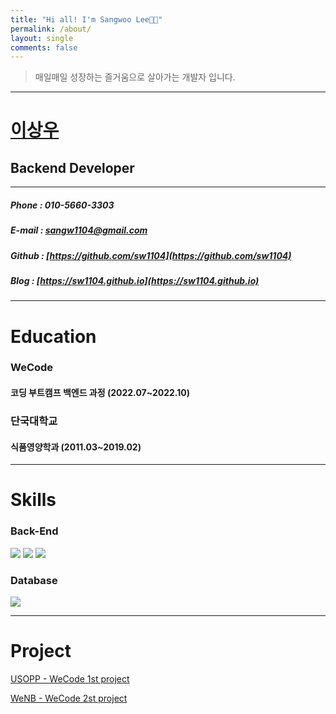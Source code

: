 ```yaml
---
title: "Hi all! I'm Sangwoo Lee👋🏻"
permalink: /about/
layout: single
comments: false
---
```



> 매일매일 성장하는 즐거움으로 살아가는 개발자 입니다.

****
# [이상우](https://sw1104.github.io/why/Why-did-you-decide-to-become-a-developer/)
## Backend Developer
****
##### Phone : 010-5660-3303
##### E-mail : sangw1104@gmail.com
##### Github : [https://github.com/sw1104](https://github.com/sw1104)
##### Blog : [https://sw1104.github.io](https://sw1104.github.io)
****

# Education

### WeCode
#### 코딩 부트캠프 백엔드 과정 (2022.07~2022.10)


### 단국대학교
#### 식품영양학과 (2011.03~2019.02)

****

# Skills
### Back-End
<img src="https://img.shields.io/badge/JavaScript-FFCA28?style=flat-square&logo=javascript&logoColor=white"/>
<img src="https://img.shields.io/badge/Node.js-008000?style=flat-square&logo=Node.js&logoColor=white"/>
<img src="https://img.shields.io/badge/Express-000080?style=flat-square&logo=Express&logoColor=white"/>

### Database
<img src="https://img.shields.io/badge/ MySQL8.0-6441a5?style=flat-square&logo=MySQL&logoColor=white"/>

****

# Project
[USOPP - WeCode 1st project](https://sw1104.github.io/memoir/wecode-6weeks-and-1stProject-memoir/)

[WeNB - WeCode 2st project](https://sw1104.github.io/memoir/wecode-8weeks-and-8weeks-memoir/)